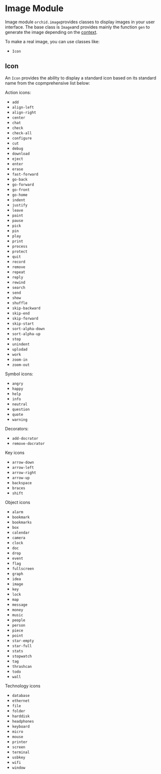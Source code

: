 # Image Module

Image module `orchid.image`provides classes to display images in your
user interface. The base class is `Image`and provides mainly the
function `gen` to generate the image depending on the
[context](based.md).

To make a real image, you can use classes like:
  * `Icon`

## Icon

An `Icon` provides the ability to display a standard icon based on its
standard name from the copmprehensive list below:

Action icons:
  * `add`
  * `align-left`
  * `align-right`
  * `center`
  * `chat`
  * `check`
  * `check-all`
  * `configure`
  * `cut`
  * `debug`
  * `download`
  * `eject`
  * `enter`
  * `erase`
  * `fast-forward`
  * `go-back`
  * `go-forward`
  * `go-front`
  * `go-home`
  * `indent`
  * `justify`
  * `leave`
  * `paint`
  * `pause`
  * `pick`
  * `pin`
  * `play`
  * `print`
  * `process`
  * `protect`
  * `quit`
  * `record`
  * `remove`
  * `repeat`
  * `reply`
  * `rewind`
  * `search`
  * `send`
  * `show`
  * `shuffle`
  * `skip-backward`
  * `skip-end`
  * `skip-forward`
  * `skip-start`
  * `sort-alpha-down`
  * `sort-alpha-up`
  * `stop`
  * `unindent`
  * `uplodad`
  * `work`
  * `zoom-in`
  * `zoom-out`

Symbol icons:
  * `angry`
  * `happy`
  * `help`
  * `info`
  * `neutral`
  * `question`
  * `quote`
  * `warning`

Decorators:
  * `add-docrator`
  * `remove-docrator`

Key icons
  * `arrow-down`
  * `arrow-left`
  * `arrow-right`
  * `arrow-up`
  * `backspace`
  * `braces`
  * `shift`

Object icons
  * `alarm`
  * `bookmark`
  * `bookmarks`
  * `box`
  * `calendar`
  * `camera`
  * `clock`
  * `doc`
  * `drop`
  * `event`
  * `flag`
  * `fullscreen`
  * `graph`
  * `idea`
  * `image`
  * `key`
  * `lock`
  * `map`
  * `message`
  * `money`
  * `music`
  * `people`
  * `person`
  * `piece`
  * `point`
  * `star-empty`
  * `star-full`
  * `stats`
  * `stopwatch`
  * `tag`
  * `thrashcan`
  * `todo`
  * `wall`

Technology icons
  * `database`
  * `ethernet`
  * `file`
  * `folder`
  * `harddisk`
  * `headphones`
  * `keyboard`
  * `micro`
  * `mouse`
  * `printer`
  * `screen`
  * `terminal`
  * `usbkey`
  * `wifi`
  * `window`
